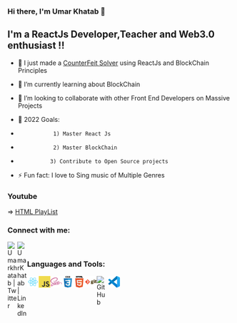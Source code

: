 ### Hi there, I'm Umar Khatab  👋 


## I'm a ReactJs Developer,Teacher and Web3.0 enthusiast !!

- 🔭 I just made a [CounterFeit Solver] using ReactJs and BlockChain Principles
- 🌱 I’m currently learning about BlockChain
- 👯 I’m looking to collaborate with other Front End Developers on Massive Projects
- 🥅 2022 Goals: 
 
-                1) Master React Js

-                2) Master BlockChain 

 -               3) Contribute to Open Source projects
                
- ⚡ Fun fact: I love to Sing music of Multiple Genres

### Youtube 
=> [HTML PlayList][html_yt]

### Connect with me:

[<img align="left" alt="Umarkhatab | Twitter" width="22px" color="white" src="https://img.icons8.com/color/48/000000/twitter--v2.png" />][Twitter]
[<img align="left" alt="UmarKhatab | LinkedIn" width="22px" src="https://img.icons8.com/external-justicon-flat-justicon/100/000000/external-linkedin-social-media-justicon-flat-justicon.png" />][LinkedInn]

<br />

### Languages and Tools:
[<img align="left" alt="React" width="26px" src="https://raw.githubusercontent.com/github/explore/80688e429a7d4ef2fca1e82350fe8e3517d3494d/topics/react/react.png" />][dummy]
[<img align="left" alt="JavaScript" width="26px" src="https://raw.githubusercontent.com/github/explore/80688e429a7d4ef2fca1e82350fe8e3517d3494d/topics/javascript/javascript.png"
/>][dummy]
[<img align="left" alt="Sass" width="26px" src="https://raw.githubusercontent.com/github/explore/80688e429a7d4ef2fca1e82350fe8e3517d3494d/topics/sass/sass.png" />][dummy]
[<img align="left" alt="CSS3" width="26px" src="https://raw.githubusercontent.com/github/explore/80688e429a7d4ef2fca1e82350fe8e3517d3494d/topics/css/css.png" />][dummy]
[<img align="left" alt="HTML5" width="26px" src="https://raw.githubusercontent.com/github/explore/80688e429a7d4ef2fca1e82350fe8e3517d3494d/topics/html/html.png" />][dummy]
[<img align="left" alt="Git" width="26px" src="https://raw.githubusercontent.com/github/explore/80688e429a7d4ef2fca1e82350fe8e3517d3494d/topics/git/git.png" />][dummy]
[<img align="left" alt="GitHub" width="26px" src="https://img.icons8.com/nolan/64/github.png" />][dummy]
[<img align="left" alt="Visual Studio Code" width="26px" src="https://raw.githubusercontent.com/github/explore/80688e429a7d4ef2fca1e82350fe8e3517d3494d/topics/visual-studio-code/visual-studio-code.png" />][dummy]

[CounterFeit Solver]: https://github.com/umaresso/Umar-Khatab
[LinkedInn]: https://www.linkedin.com/in/umarkhatab465
[Twitter]: https://twitter.com/umarkhatab465
[dummy]: https://github.com/umaresso
[html_yt]: https://www.youtube.com/watch?v=UqaxJG1vvMk&t=64s
